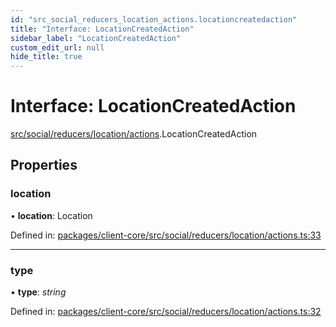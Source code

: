 ```yaml
---
id: "src_social_reducers_location_actions.locationcreatedaction"
title: "Interface: LocationCreatedAction"
sidebar_label: "LocationCreatedAction"
custom_edit_url: null
hide_title: true
---
```


# Interface: LocationCreatedAction

[src/social/reducers/location/actions](../modules/src_social_reducers_location_actions.md).LocationCreatedAction

## Properties

### location

• **location**: Location

Defined in: [packages/client-core/src/social/reducers/location/actions.ts:33](https://github.com/xr3ngine/xr3ngine/blob/673ad6a5f/packages/client-core/src/social/reducers/location/actions.ts#L33)

___

### type

• **type**: *string*

Defined in: [packages/client-core/src/social/reducers/location/actions.ts:32](https://github.com/xr3ngine/xr3ngine/blob/673ad6a5f/packages/client-core/src/social/reducers/location/actions.ts#L32)
